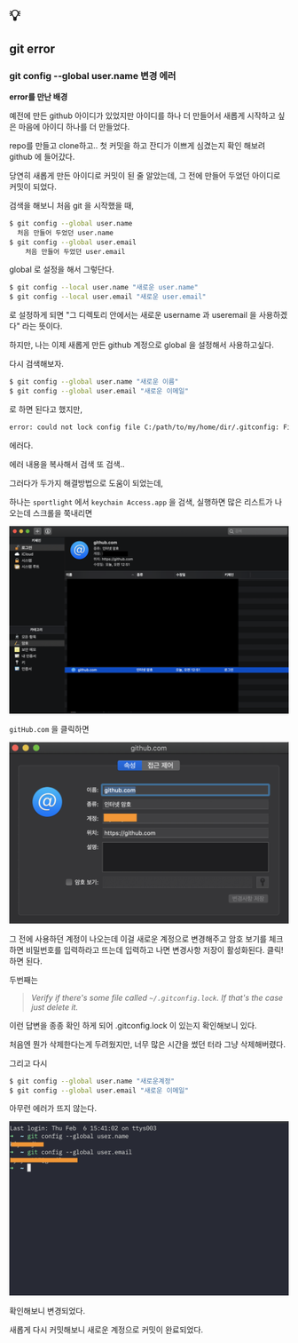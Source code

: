 # 💡

## git error 

### git config --global user.name 변경 에러

**error를 만난 배경**

예전에 만든 github 아이디가 있었지만 아이디를 하나 더 만들어서 새롭게 시작하고 싶은 마음에 아이디 하나를 더 만들었다. 

repo를 만들고 clone하고..  첫 커밋을 하고 잔디가 이쁘게 심겼는지 확인 해보려 github 에 들어갔다.

당연히 새롭게 만든 아이디로 커밋이 된 줄 알았는데, 그 전에 만들어 두었던 아이디로 커밋이 되었다. 

검색을 해보니 처음 git 을 시작했을 때,

```bash
$ git config --global user.name
  처음 만들어 두었던 user.name
$ git config --global user.email
	처음 만들어 두었던 user.email
```

global 로 설정을 해서 그렇단다.

```bash
$ git config --local user.name "새로운 user.name"
$ git config --local user.email "새로운 user.email"
```

로 설정하게 되면 "그 디렉토리 안에서는 새로운 username 과 useremail 을 사용하겠다" 라는 뜻이다.

하지만, 나는 이제 새롭게 만든 github 계정으로 global 을 설정해서 사용하고싶다.

다시 검색해보자.

```bash
$ git config --global user.name "새로운 이름"
$ git config --global user.email "새로운 이메일"
```

로 하면 된다고 했지만,

```bash
error: could not lock config file C:/path/to/my/home/dir/.gitconfig: File exists
```

에러다.

에러 내용을 복사해서 검색 또 검색..

 그러다가 두가지 해결방법으로 도움이 되었는데, 

하나는 `sportlight`  에서  `keychain Access.app` 을 검색, 실행하면 많은 리스트가 나오는데 스크롤을 쭉내리면 

![keychainAccess img](img/keychainAccess_img1.png)

`gitHub.com` 을 클릭하면

![keychainAccess img](img/keychainAccess_img2.png)

그 전에 사용하던 계정이 나오는데 이걸 새로운 계정으로 변경해주고 암호 보기를 체크하면 비밀번호를 입력하라고 뜨는데 입력하고 나면 변경사항 저장이 활성화된다. 클릭! 하면 된다.

두번째는

> *Verify if there's some file called `~/.gitconfig.lock`. If that's the case just delete it.*

이런 답변을 종종 확인 하게 되어 .gitconfig.lock 이 있는지 확인해보니 있다.

처음엔 뭔가 삭제한다는게 두려웠지만, 너무 많은 시간을 썼던 터라 그냥 삭제해버렸다.

그리고 다시 

```bash
$ git config --global user.name "새로운계정"
$ git config --global user.email "새로운 이메일"
```

아무런 에러가 뜨지 않는다.

![terminal img](img/terminal_img1.png)

확인해보니 변경되었다.

새롭게 다시 커밋해보니 새로운 계정으로 커밋이 완료되었다.